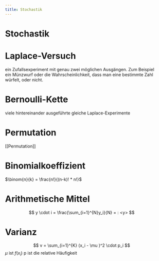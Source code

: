 ```yaml
---
title: Stochastik
---
```

# Stochastik

# Laplace-Versuch

ein Zufallsexperiment mit genau zwei möglichen Ausgängen. Zum Beispiel ein Münzwurf oder die Wahrscheinlichkeit, dass man eine bestimmte Zahl würfelt, oder nicht.

# Bernoulli-Kette

viele hintereinander ausgeführte gleiche Laplace-Experimente

# Permutation

[[Permutation]]

# Binomialkoeffizient

$\binom{n}{k} = \frac{n!}{(n-k)! * n!}$

# Arithmetische Mittel

$$
y \cdot i = \frac{\sum_{i=1}^{N}y_i}{N} = : <y>
$$

# Varianz

$$
v = \sum_{i=1}^{K} (x_i - \mu )^2 \cdot p_i
$$
$\mu$ ist $f(x_i)$
p ist die relative Häufigkeit